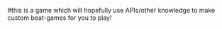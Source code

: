 #this is a game which will hopefully use APIs/other knowledge to make custom beat-games for you to play!
